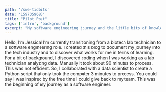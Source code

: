 ```yaml
---
path: '/swe-tidbits'
date: '1597359685'
title: "Pilot Post"
tags: ['intro', 'background']
excerpt: "My software engineering journey and the little bits of knowledge I acquire along the way!"
---
```


Hello, I’m Jessica! I’m currently transitioning from a biotech lab technician to a software engineering role. I created this blog to document my journey into the tech industry and to discover what works for me in terms of learning. For a bit of background, I discovered coding when I was working as a lab technician analyzing data. Manually it took about 90 minutes to process. This was not efficient. So, I collaborated with a data scientist to create a Python script that only took the computer 3 minutes to process. You could say I was inspired by the free time I could give back to my team. This was the beginning of my journey as a software engineer. 
